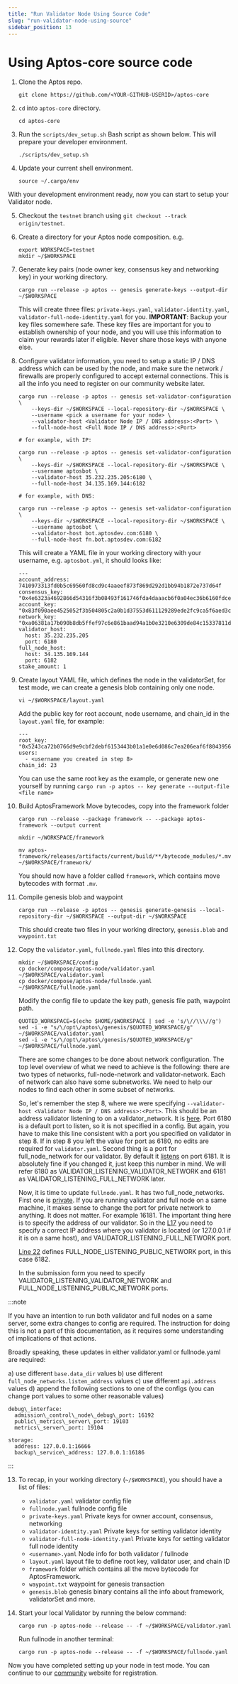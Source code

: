 ```yaml
---
title: "Run Validator Node Using Source Code"
slug: "run-validator-node-using-source"
sidebar_position: 13
---
```


# Using Aptos-core source code

1. Clone the Aptos repo.

      ```
      git clone https://github.com/<YOUR-GITHUB-USERID>/aptos-core

      ```

2. `cd` into `aptos-core` directory.

    ```
    cd aptos-core
    ```

3. Run the `scripts/dev_setup.sh` Bash script as shown below. This will prepare your developer environment.

    ```
    ./scripts/dev_setup.sh
    ```

4. Update your current shell environment.

    ```
    source ~/.cargo/env
    ```

With your development environment ready, now you can start to setup your Validator node.

5. Checkout the `testnet` branch using `git checkout --track origin/testnet`.

6. Create a directory for your Aptos node composition. e.g.
    ```
    export WORKSPACE=testnet
    mkdir ~/$WORKSPACE
    ```

7. Generate key pairs (node owner key, consensus key and networking key) in your working directory.

    ```
    cargo run --release -p aptos -- genesis generate-keys --output-dir ~/$WORKSPACE
    ```

    This will create three files: `private-keys.yaml`, `validator-identity.yaml`, `validator-full-node-identity.yaml` for you. **IMPORTANT**: Backup your key files somewhere safe. These key files are important for you to establish ownership of your node, and you will use this information to claim your rewards later if eligible. Never share those keys with anyone else.

8. Configure validator information, you need to setup a static IP / DNS address which can be used by the node, and make sure the network / firewalls are properly configured to accept external connections. This is all the info you need to register on our community website later.

    ```
    cargo run --release -p aptos -- genesis set-validator-configuration \
        --keys-dir ~/$WORKSPACE --local-repository-dir ~/$WORKSPACE \
        --username <pick a username for your node> \
        --validator-host <Validator Node IP / DNS address>:<Port> \
        --full-node-host <Full Node IP / DNS address>:<Port>

    # for example, with IP:

    cargo run --release -p aptos -- genesis set-validator-configuration \
        --keys-dir ~/$WORKSPACE --local-repository-dir ~/$WORKSPACE \
        --username aptosbot \
        --validator-host 35.232.235.205:6180 \
        --full-node-host 34.135.169.144:6182

    # for example, with DNS:

    cargo run --release -p aptos -- genesis set-validator-configuration \
        --keys-dir ~/$WORKSPACE --local-repository-dir ~/$WORKSPACE \
        --username aptosbot \
        --validator-host bot.aptosdev.com:6180 \
        --full-node-host fn.bot.aptosdev.com:6182
    ```

    This will create a YAML file in your working directory with your username, e.g. `aptosbot.yml`, it should looks like:

    ```
    ---
    account_address: 7410973313fd0b5c69560fd8cd9c4aaeef873f869d292d1bb94b1872e737d64f
    consensus_key: "0x4e6323a4692866d54316f3b08493f161746fda4daaacb6f0a04ec36b6160fdce"
    account_key: "0x83f090aee4525052f3b504805c2a0b1d37553d611129289ede2fc9ca5f6aed3c"
    network_key: "0xa06381a17b090b8db5ffef97c6e861baad94a1b0e3210e6309de84c15337811d"
    validator_host:
      host: 35.232.235.205
      port: 6180
    full_node_host:
      host: 34.135.169.144
      port: 6182
    stake_amount: 1
    ```

9. Create layout YAML file, which defines the node in the validatorSet, for test mode, we can create a genesis blob containing only one node.

    ```
    vi ~/$WORKSPACE/layout.yaml
    ```

    Add the public key for root account, node username, and chain_id in the `layout.yaml` file, for example:

    ```
    ---
    root_key: "0x5243ca72b0766d9e9cbf2debf6153443b01a1e0e6d086c7ea206eaf6f8043956"
    users:
      - <username you created in step 8>
    chain_id: 23
    ```

    You can use the same root key as the example, or generate new one yourself by running `cargo run -p aptos -- key generate --output-file <file name>`

10. Build AptosFramework Move bytecodes, copy into the framework folder

    ```
    cargo run --release --package framework -- --package aptos-framework --output current

    mkdir ~/WORKSPACE/framework

    mv aptos-framework/releases/artifacts/current/build/**/bytecode_modules/*.mv ~/$WORKSPACE/framework/
    ```

    You should now have a folder called `framework`, which contains move bytecodes with format `.mv`.

11. Compile genesis blob and waypoint

    ```
    cargo run --release -p aptos -- genesis generate-genesis --local-repository-dir ~/$WORKSPACE --output-dir ~/$WORKSPACE
    ```

    This should create two files in your working directory, `genesis.blob` and `waypoint.txt`

12. Copy the `validator.yaml`, `fullnode.yaml` files into this directory.
    ```
    mkdir ~/$WORKSPACE/config
    cp docker/compose/aptos-node/validator.yaml ~/$WORKSPACE/validator.yaml
    cp docker/compose/aptos-node/fullnode.yaml ~/$WORKSPACE/fullnode.yaml
    ```

    Modify the config file to update the key path, genesis file path, waypoint path.
    ```
    QUOTED_WORKSPACE=$(echo $HOME/$WORKSPACE | sed -e 's/\//\\\//g')
    sed -i -e "s/\/opt\/aptos\/genesis/$QUOTED_WORKSPACE/g" ~/$WORKSPACE/validator.yaml
    sed -i -e "s/\/opt\/aptos\/genesis/$QUOTED_WORKSPACE/g" ~/$WORKSPACE/fullnode.yaml
    ```

    There are some changes to be done about network configuration.
    The top level overview of what we need to achieve is the following: there are two
    types of networks, full-node-network and validator-network. Each of network
    can also have some subnetworks. We need to help our nodes to find each other
    in some subset of networks.

    So, let's remember the step 8, where we were specifying 
    `--validator-host <Validator Node IP / DNS address>:<Port>`.
    This should be an address validator listening to on a validator_network.
    It is [here](https://github.com/aptos-labs/aptos-core/blob/main/docker/compose/aptos-node/validator.yaml#L26).
    Port 6180 is a default port to listen, so it is not specified in a config. But again,
    you have to make this line consistent with a port you specified on validator
    in step 8. If in step 8 you left the value for port as 6180, no edits are required
    for `validator.yaml`. Second thing is a port for full_node_network for our validator.
    By default it [listens](https://github.com/aptos-labs/aptos-core/blob/main/docker/compose/aptos-node/validator.yaml#L35)
    on port 6181. It is absolutely fine if you changed it, just keep this number in mind.
    We will refer 6180 as VALIDATOR_LISTENING_VALIDATOR_NETWORK and 6181 as
    VALIDATOR_LISTENING_FULL_NETWORK later.

    Now, it is time to update `fullnode.yaml`. It has two full_node_networks.
    First one is [private](https://github.com/aptos-labs/aptos-core/blob/main/docker/compose/aptos-node/fullnode.yaml#L11).
    If you are running validator and full node on a same machine, it makes sense to change the
    port for private network to anything. It does not matter. For example 16181.
    The important thing here is to specify the address of our validator.
    So in the [L17](https://github.com/aptos-labs/aptos-core/blob/main/docker/compose/aptos-node/fullnode.yaml#L17)
    you need to specify a correct IP address where you validator is located (or 127.0.0.1 if it is on a same host),
    and VALIDATOR_LISTENING_FULL_NETWORK port.

    [Line 22](https://github.com/aptos-labs/aptos-core/blob/main/docker/compose/aptos-node/fullnode.yaml#L22)
    defines FULL_NODE_LISTENING_PUBLIC_NETWORK port, in this case 6182.

    In the submission form you need to specify VALIDATOR_LISTENING_VALIDATOR_NETWORK and
    FULL_NODE_LISTENING_PUBLIC_NETWORK ports.

:::note

If you have an intention to run both validator and full nodes on a same server,
some extra changes to config are required. The instruction for doing this is not
a part of this documentation, as it requires some understanding of implications
of that actions.

Broadly speaking, these updates in either validator.yaml or fullnode.yaml are required:

a) use different `base.data_dir` values
b) use different `full_node_networks.listen_address` values
c) use different `api.address` values
d) append the following sections to one of the configs (you can change port values to some
   other reasonable values)
```
debug\_interface:
  admission\_control\_node\_debug\_port: 16192
  public\_metrics\_server\_port: 19103
  metrics\_server\_port: 19104

storage:
  address: 127.0.0.1:16666
  backup\_service\_address: 127.0.0.1:16186
```

:::


13. To recap, in your working directory (`~/$WORKSPACE`), you should have a list of files:
    - `validator.yaml` validator config file
    - `fullnode.yaml` fullnode config file
    - `private-keys.yaml` Private keys for owner account, consensus, networking
    - `validator-identity.yaml` Private keys for setting validator identity
    - `validator-full-node-identity.yaml` Private keys for setting validator full node identity
    - `<username>.yaml` Node info for both validator / fullnode
    - `layout.yaml` layout file to define root key, validator user, and chain ID
    - `framework` folder which contains all the move bytecode for AptosFramework.
    - `waypoint.txt` waypoint for genesis transaction
    - `genesis.blob` genesis binary contains all the info about framework, validatorSet and more.

14. Start your local Validator by running the below command:

    ```
    cargo run -p aptos-node --release -- -f ~/$WORKSPACE/validator.yaml
    ```

    Run fullnode in another terminal:

    ```
    cargo run -p aptos-node --release -- -f ~/$WORKSPACE/fullnode.yaml
    ```

Now you have completed setting up your node in test mode. You can continue to our [community](https://community.aptoslabs.com/) website for registration.
